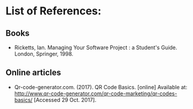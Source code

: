 # List of References:
## Books
- Ricketts, Ian. Managing Your Software Project : a Student's Guide. London, Springer, 1998.


## Online articles
- Qr-code-generator.com. (2017). QR Code Basics. [online] Available at: http://www.qr-code-generator.com/qr-code-marketing/qr-codes-basics/ [Accessed 29 Oct. 2017].